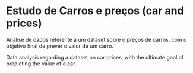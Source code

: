# Estudo de Carros e preços (car and prices)
Análise de dados referente à um dataset sobre o preços de carros,
com o objetivo final de prever o valor de um carro.

Data analysis regarding a dataset on car prices, 
with the ultimate goal of predicting the value of a car.

